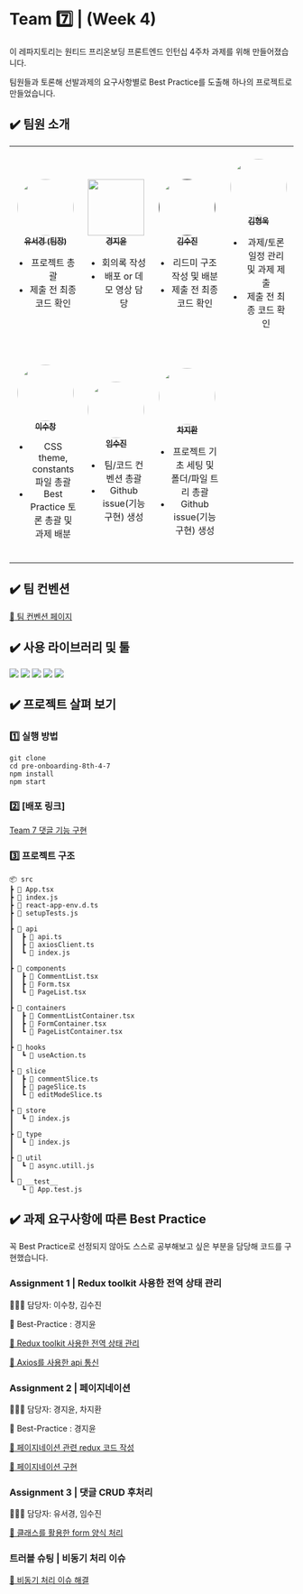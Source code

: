 # Team :seven: | (Week 4)

이 레파지토리는 원티드 프리온보딩 프론트엔드 인턴십 4주차 과제를 위해 만들어졌습니다.

팀원들과 토론해 선발과제의 요구사항별로 Best Practice를 도출해 하나의 프로젝트로 만들었습니다.

## :heavy_check_mark: 팀원 소개

<table>
  <tbody >
    <tr >
      <td align="center"><a href="https://github.com/SeokyoungYou"><img style="border-radius: 50%; margin-top: 20px;" src="https://avatars.githubusercontent.com/u/79842380?v=4" width="100px; height="100px" alt=""/><br /><sub><b>유서경 (팀장)</b></a><ul><li>프로젝트 총괄</li><li>제출 전 최종 코드 확인</li></sub><br /></td>
      <td align="center"><a href="https://github.com/JiyoonZ"><img style="margin-top: 20px;" src="https://avatars.githubusercontent.com/u/81758576?v=4" width="100px;" alt=""/><br /><sub><b>경지윤</b></sub></a><ul><li>회의록 작성</li><li>배포 or 데모 영상 담당</li><br /></td>
      <td align="center"><a href=""><img style="margin-top: 20px; border-radius: 50%;" src="https://avatars.githubusercontent.com/u/56298540?v=4" width="100px;" alt=""/><br /><sub><b>김수진</b></sub></a><ul><li>리드미 구조 작성 및 배분</li><li>제출 전 최종 코드 확인</li><br /></td>
      <td align="center"><a href="https://github.com/khw970421"><img style="border-radius: 50%; margin-top: 20px;" src="https://avatars.githubusercontent.com/u/59253551?v=4" width="100px;" alt=""/><br /><sub><b>김형욱</b></sub></a><ul><li>과제/토론 일정 관리 및 과제 제출</li><li>제출 전 최종 코드 확인</li><br /></td>
     <tr/>
      <td align="center"><a href="https://github.com/eternalclash"><img style="border-radius: 50%; margin-top: 20px;" src="https://avatars.githubusercontent.com/u/77526745?v=4" width="100px;" alt=""/><br /><sub><b>이수창</b></sub></a><ul><li>CSS theme, constants 파일 총괄</li><li>Best Practice 토론 총괄 및 과제 배분</li><br /></td>
      <td align="center"><a href="https://github.com/etoile-j?tab=repositories"><img style="border-radius: 50%; margin-top: 20px;" src="https://avatars.githubusercontent.com/u/102905624?v=4" width="100px;" alt=""/><br /><sub><b>임수진</b></sub></a><ul><li>팀/코드 컨벤션 총괄</li><li>Github issue(기능 구현) 생성</li><br /></td>
      <td align="center"><a href="https://github.com/ckwlghks123"><img style="border-radius: 50%; margin-top: 20px;" src="https://avatars.githubusercontent.com/u/83552466?v=4" width="100px;" alt=""/><br /><sub><b>차지환</b></sub></a><ul><li>프로젝트 기초 세팅 및 폴더/파일 트리 총괄</li><li>Github issue(기능 구현) 생성</li><br /></td>
    </tr>
  </tbody>
</table>

## :heavy_check_mark: 팀 컨벤션

[:raised_hands: 팀 컨벤션 페이지](https://github.com/wanted-pre-onboarding-team-7/team-7-Convention/wiki)

## :heavy_check_mark: 사용 라이브러리 및 툴

<div style="float: left;">
  <img src="https://img.shields.io/badge/Redux-3776AB?style=for-the-badge&logo=Redux&logoColor=white">
  <img src="https://img.shields.io/badge/styled components-DB7093?style=for-the-badge&logo=styledcomponents&logoColor=white">
  <img src="https://img.shields.io/badge/Prettier-F7B93E?style=for-the-badge&logo=prettier&logoColor=black">
  <img src="https://img.shields.io/badge/ESLint-4B32C3?style=for-the-badge&logo=eslint&logoColor=white">
  <img src="https://img.shields.io/badge/Husky-808080?style=for-the-badge&logo=husky&logoColor=white">
</div>

<br/>

## :heavy_check_mark: 프로젝트 살펴 보기

### :one: 실행 방법

```
git clone
cd pre-onboarding-8th-4-7
npm install
npm start
```

### :two: [배포 링크]

[Team 7 댓글 기능 구현](https://wanted-pre-onboarding-team-7.github.io/pre-onboarding-8th-4-7/)

### :three: 프로젝트 구조

```
📦 src
┣ 📜 App.tsx
┣ 📜 index.js
┣ 📜 react-app-env.d.ts
┣ 📜 setupTests.js
┃
┣ 📂 api
┃  ┣ 📜 api.ts
┃  ┣ 📜 axiosClient.ts
┃  ┗ 📜 index.js
┃
┣ 📂 components
┃  ┣ 📜 CommentList.tsx
┃  ┣ 📜 Form.tsx
┃  ┗ 📜 PageList.tsx
┃
┣ 📂 containers
┃  ┣ 📜 CommentListContainer.tsx
┃  ┣ 📜 FormContainer.tsx
┃  ┗ 📜 PageListContainer.tsx
┃
┣ 📂 hooks
┃  ┗ 📜 useAction.ts
┃
┣ 📂 slice
┃  ┣ 📜 commentSlice.ts
┃  ┣ 📜 pageSlice.ts
┃  ┗ 📜 editModeSlice.ts
┃
┣ 📂 store
┃  ┗ 📜 index.js
┃
┣ 📂 type
┃  ┗ 📜 index.js
┃
┣ 📂 util
┃  ┗ 📜 async.utill.js
┃
┗ 📂 __test__
   ┗ 📜 App.test.js
```

## :heavy_check_mark: 과제 요구사항에 따른 Best Practice

꼭 Best Practice로 선정되지 않아도 스스로 공부해보고 싶은 부분을 담당해 코드를 구현했습니다.

### Assignment 1 | Redux toolkit 사용한 전역 상태 관리

🙋🏻‍♀️ 담당자: 이수창, 김수진

🔑 Best-Practice : 경지윤

[📝 Redux toolkit 사용한 전역 상태 관리 ](https://github.com/wanted-pre-onboarding-team-7/pre-onboarding-8th-4-7/wiki/Assignment-1-%7C-%EB%8C%93%EA%B8%80-CRUD#-assignment-1-1--redux-toolkit-%EC%82%AC%EC%9A%A9%ED%95%9C-%EC%A0%84%EC%97%AD-%EC%83%81%ED%83%9C-%EA%B4%80%EB%A6%AC)

[📝 Axios를 사용한 api 통신](https://github.com/wanted-pre-onboarding-team-7/pre-onboarding-8th-4-7/wiki/Assignment-1-%7C-%EB%8C%93%EA%B8%80-CRUD#-assignment-1-2--axios%EB%A5%BC-%EC%82%AC%EC%9A%A9%ED%95%9C-api-%ED%86%B5%EC%8B%A0)

### Assignment 2 | 페이지네이션

🙋🏻‍♀️ 담당자: 경지윤, 차지환

🔑 Best-Practice : 경지윤

[📝 페이지네이션 관련 redux 코드 작성](https://github.com/wanted-pre-onboarding-team-7/pre-onboarding-8th-4-7/wiki/Assignment-2-%7C-%ED%8E%98%EC%9D%B4%EC%A7%80%EB%84%A4%EC%9D%B4%EC%85%98#-assignment-2-1--%ED%8E%98%EC%9D%B4%EC%A7%80%EB%84%A4%EC%9D%B4%EC%85%98-%EA%B4%80%EB%A0%A8-redux-%EC%BD%94%EB%93%9C-%EC%9E%91%EC%84%B1)

[📝 페이지네이션 구현](https://github.com/wanted-pre-onboarding-team-7/pre-onboarding-8th-4-7/wiki/Assignment-2-%7C-%ED%8E%98%EC%9D%B4%EC%A7%80%EB%84%A4%EC%9D%B4%EC%85%98#-assignment-2-2--%ED%8E%98%EC%9D%B4%EC%A7%80%EB%84%A4%EC%9D%B4%EC%85%98-%EA%B5%AC%ED%98%84)

### Assignment 3 | 댓글 CRUD 후처리

🙋🏻‍♀️ 담당자: 유서경, 임수진

[📝 클래스를 활용한 form 양식 처리](https://github.com/wanted-pre-onboarding-team-7/pre-onboarding-8th-4-7/wiki/Assignment-3-%7C-%EB%8C%93%EA%B8%80-CRUD-%ED%9B%84%EC%B2%98%EB%A6%AC#-assignment-3-%ED%81%B4%EB%9E%98%EC%8A%A4%EB%A5%BC-%ED%99%9C%EC%9A%A9%ED%95%9C-form-%EC%96%91%EC%8B%9D-%EC%B2%98%EB%A6%AC)

### 트러블 슈팅 | 비동기 처리 이슈

[📝 비동기 처리 이슈 해결 ](https://github.com/wanted-pre-onboarding-team-7/pre-onboarding-8th-4-7/wiki/%ED%8A%B8%EB%9F%AC%EB%B8%94-%EC%8A%88%ED%8C%85#-%EB%B9%84%EB%8F%99%EA%B8%B0-%EC%B2%98%EB%A6%AC-%EC%9D%B4%EC%8A%88-%ED%95%B4%EA%B2%B0)
